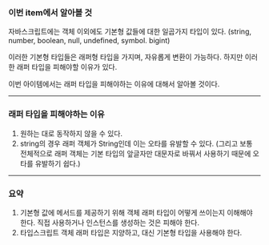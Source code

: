 ### 이번 item에서 알아볼 것

자바스크립트에는 객체 이외에도 기본형 값들에 대한 일곱가지 타입이 있다. (string, number, boolean, null, undefined, symbol. bigint)

이러한 기본형 타입들은 래퍼형 타입을 가지며, 자유롭게 변환이 가능하다. 하지만 이러한 래퍼 타입을 피해야할 이유가 있다.

이번 아이템에서는 래퍼 타입을 피해야하는 이유에 대해서 알아볼 것이다.

---

### 래퍼 타입을 피해야하는 이유

1. 원하는 대로 동작하지 않을 수 있다.
2. string의 경우 래퍼 객체가 String인데 이는 오타를 유발할 수 있다. (그리고 보통 전체적으로 래퍼 객체는 기본 타입의 앞글자만 대문자로 바꿔서 사용하기 때문에 오타를 유발하기 쉽다.)

---

### 요약

1. 기본형 값에 메서드를 제공하기 위해 객체 래퍼 타입이 어떻게 쓰이는지 이해해야 한다. 직접 사용하거나 인스턴스를 생성하는 것은 피해야 한다.
2. 타입스크립트 객체 래퍼 타입은 지양하고, 대신 기본형 타입을 사용해야 한다.
